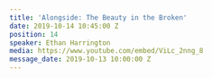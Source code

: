 ```yaml
---
title: 'Alongside: The Beauty in the Broken'
date: 2019-10-14 10:45:00 Z
position: 14
speaker: Ethan Harrington
media: https://www.youtube.com/embed/ViLc_2nng_8
message_date: 2019-10-13 10:00:00 Z
---
```


